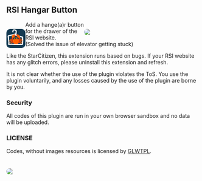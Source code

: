 ## RSI Hangar Button

<img id="img1" align="right" src="https://github.com/user-attachments/assets/2fa703df-9847-4c8c-91b9-73bc6e876809" width="300px" style="margin-top: 20px; border-radius: 10px 10px">

<img id="img1" align="left" src="cover.png" width="50px" style="margin-top: 20px; border-radius: 10px 10px">

Add a hange(a)r button for the drawer of the RSI website.   
(Solved the issue of elevator getting stuck)

Like the StarCitizen, this extension runs based on bugs. If your RSI website has any glitch errors, please uninstall this extension and refresh.

It is not clear whether the use of the plugin violates the ToS. You use the plugin voluntarily, and any losses caused by the use of the plugin are borne by you.

### Security
All codes of this plugin are run in your own browser sandbox and no data will be uploaded.


### LICENSE
Codes, without images resources is licensed by [GLWTPL](https://github.com/cfdxkk/RSI-Hangar-Button/blob/master/LICENSE). 
\
\
<img id="img1" align="left" src="https://github.com/user-attachments/assets/cdabb6db-2027-4cb2-93f0-4a86da3b472f" width="30%" style="margin-top: 20px; border-radius: 10px 10px">
